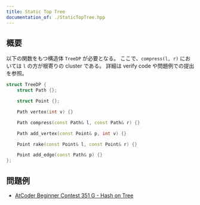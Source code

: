 ```yaml
---
title: Static Top Tree
documentation_of: ./StaticTopTree.hpp
---
```


## 概要
以下の関数をもつ構造体 `TreeDP` が必要となる。
ここで、`compress(l, r)` においては `l` の方が根寄りの cluster である。
詳細は verify code や問題例での提出を参照。

```C++
struct TreeDP {
    struct Path {};

    struct Point {};

    Path vertex(int v) {}

    Path compress(const Path& l, const Path& r) {}

    Path add_vertex(const Point& p, int v) {}

    Point rake(const Point& l, const Point& r) {}

    Point add_edge(const Path& p) {}
};
```

## 問題例
- [AtCoder Beginner Contest 351 G - Hash on Tree](https://atcoder.jp/contests/abc351/tasks/abc351_g)